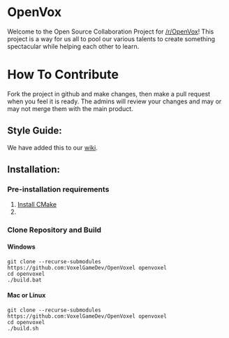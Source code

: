 # OpenVox
Welcome to the Open Source Collaboration Project for [/r/OpenVox](http://www.reddit.com/OpenVox)! This project is a way for us all to pool our various talents to create something spectacular while helping each other to learn.

# How To Contribute
Fork the project in github and make changes, then make a pull request when you feel it is ready. The admins will review your changes and may or may not merge them with the main product.

## Style Guide:
We have added this to our [wiki](https://github.com/VoxelGameDev/OpenVox/wiki/Style-Guide).

## Installation:

### Pre-installation requirements
1.  [Install CMake](http://www.cmake.org/install/)
2.

### Clone Repository and Build

#### Windows
```
git clone --recurse-submodules https://github.com:VoxelGameDev/OpenVoxel openvoxel
cd openvoxel
./build.bat
```

#### Mac or Linux
```
git clone --recurse-submodules https://github.com:VoxelGameDev/OpenVoxel openvoxel
cd openvoxel
./build.sh
```
